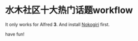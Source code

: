 # 水木社区十大热门话题workflow

It only works for Alfred **3**. And install [Nokogiri](http://nokogiri.org/) first.

have fun!
